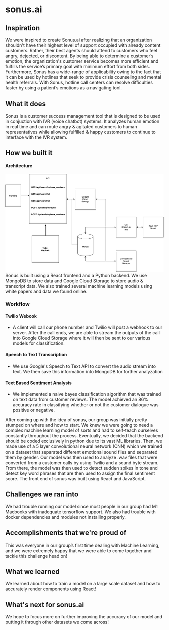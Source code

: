 # sonus.ai

## Inspiration
We were inspired to create Sonus.ai after realizing that an organization shouldn't have their highest level of support occupied with already content customers. Rather, their best agents should attend to customers who feel angry, dejected, or discontent. By being able to determine a customer’s emotion, the organization's customer service becomes more efficient and fulfills the service’s primary goal with minimum effort from both sides. Furthermore, Sonus has a wide-range of applicability owing to the fact that it can be used by hotlines that seek to provide crisis counseling and mental health referrals. With Sonus, hotline call centers can resolve difficulties faster by using a patient’s emotions as a navigating tool.

## What it does
Sonus is a customer success management tool that is designed to be used in conjuction with IVR (voice chatbot) systems. It analyzes human emotion in real time and can route angry & agitated customers to human representatives while allowing fulfilled & happy customers to continue to interface with the IVR system. 
 
## How we built it
#### Architecture
<img src="https://github.com/philipk19238/sonus.ai/blob/master/readme_data/Sonus%20Architecture.drawio.png?raw=true"/>
Sonus is built using a React frontend and a Python backend. We use MongoDB to store data and Google Cloud Storage to store audio & transcript data. We also trained several machine learning models using white papers and data we found online. 

### Workflow
#### Twilio Webook
* A client will call our phone number and Twilio will post a webhook to our server. After the call ends, we are able to stream the outputs of the call into Google Cloud Storage where it will then be sent to our various models for classification.

#### Speech to Text Transcription
* We use Google's Speech to Text API to convert the audio stream into text. We then save this information into MongoDB for forther analyzation

#### Text Based Sentiment Analysis
* We implemented a naive bayes classification algorithm that was trained on text data from customer reviews. The model achieved an 86% accuracy rate in classifying whether or not the customer dialogue was positive or negative.



After coming up with the idea of sonus, our group was initially pretty stumped on where and how to start. We knew we were going to need a complex machine learning model of sorts and had to self-teach ourselves constantly throughout the process. Eventually, we decided that the backend should be coded exclusively in python due to its vast ML libraries. Then, we made use of a 5 layer convolutional neural network (CNN) which we trained on a dataset that separated different emotional sound files and separated them by gender. Our model was then used to analyze .wav files that were converted from a customer calls by using Twilio and a sound byte stream. From there, the model was then used to detect sudden spikes in tone and detect key word phrases that are then used to assign the final sentiment score. The front end of sonus was built using React and JavaScript. 

## Challenges we ran into

We had trouble running our model since most people in our group had M1 Macbooks with inadequate tensorflow support. We also had trouble with docker dependencies and modules not installing properly.

## Accomplishments that we're proud of

This was everyone in our group’s first time dealing with Machine Learning, and we were extremely happy that we were able to come together and tackle this challenge head on!

## What we learned

We learned about how to train a model on a large scale dataset and how to accurately render components using React!

## What's next for sonus.ai

We hope to focus more on further improving the accuracy of our model and putting it through other datasets we come across!
